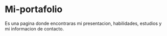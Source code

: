 # Mi-portafolio
Es una pagina donde encontraras mi presentacion, habilidades,
estudios y mi informacion de contacto.
